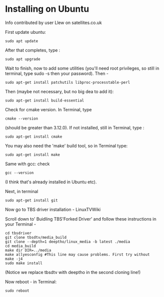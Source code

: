 

# Installing on Ubuntu
Info contributed by user Llew on satellites.co.uk


First update ubuntu:

```sudo apt update```

After that completes, type :

```sudo apt upgrade```

Wait to finish, now to add some utilities (you'll need root privileges,
so still in terminal, type sudo -s then your password). Then -

```sudo apt-get install patchutils libproc-processtable-perl```

Then (maybe not necessary, but no big dea to add it):

```sudo apt-get install build-essential```


Check for cmake version. In Terminal, type

```cmake --version```

(should be greater than 3.12.0). If not installed, still in Terminal, type :

```sudo apt-get install cmake```

You may also need the 'make' build tool, so in Terminal type:

```sudo apt-get install make```

Same with gcc: check

```gcc --version```

(I think that's already installed in Ubuntu etc).

Next, in terminal

```sudo apt-get install git```

Now go to TBS driver installation - LinuxTVWiki


Scroll down to' Buidling TBS'Forked Driver' and follow these instructions in your Terminal -

```mkdir tbsdriver
cd tbsdriver
git clone tbsdtv/media_build
git clone --depth=1 deeptho/linux_media -b latest ./media
cd media_build
make dir DIR=../media
make allyesconfig #This line may cause problems. First try without
make -j4
sudo make install
```

(Notice we replace tbsdtv with deeptho in the second cloning line!)

Now reboot - in Terminal:

```sudo reboot```
